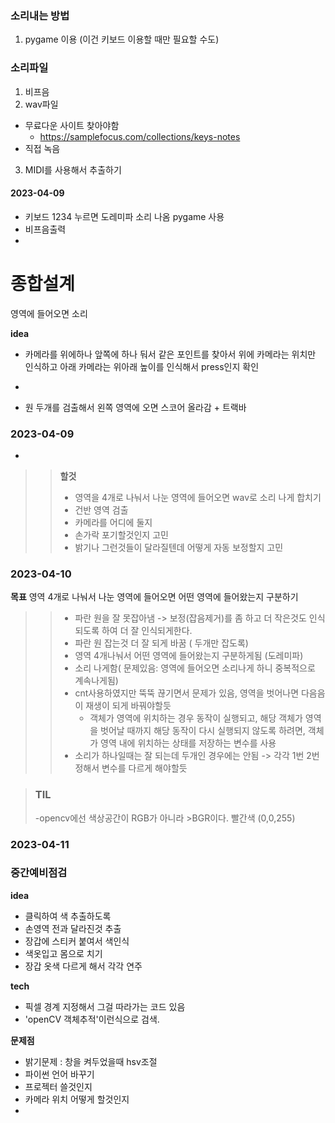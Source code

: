 ### 소리내는 방법

1. pygame 이용 
(이건 키보드 이용할 때만 필요할 수도)


### 소리파일 
 1. 비프음
2. wav파일
- 무료다운 사이트 찾아야함
   - https://samplefocus.com/collections/keys-notes
- 직접 녹음

3. MIDI를 사용해서 추출하기 
 


#### 2023-04-09
- 키보드 1234 누르면 도레미파 소리 나옴 pygame 사용 
- 비프음출력 
- 

# 종합설계
 영역에 들어오면 소리
 
**idea**
 - 카메라를 위에하나 앞쪽에 하나 둬서 같은 포인트를 찾아서 위에 카메라는 위치만 인식하고 아래 카메라는 위아래 높이를 인식해서 press인지 확인
 - 
 
 - 원 두개를 검출해서 왼쪽 영역에 오면 스코어 올라감 + 트랙바 
### 2023-04-09
- 
>>**할것** 
>>- 영역을 4개로 나눠서 나눈 영역에 들어오면 wav로 소리 나게 합치기 
>>- 건반 영역 검출 
>>- 카메라를 어디에 둘지 
>>- 손가락 포기할것인지 고민
>>- 밝기나 그런것들이 달라질텐데 어떻게 자동 보정할지 고민

### 2023-04-10
 **목표** 영역 4개로 나눠서 나눈 영역에 들어오면 어떤 영역에 들어왔는지 구분하기 

>>- 파란 원을 잘 못잡아냄 -> 보정(잡음제거)를 좀 하고 더 작은것도 인식되도록 하여 더 잘 인식되게한다. 
>>- 파란 원 잡는것 더 잘 되게 바꿈 ( 두개만 잡도록)
>>- 영역 4개나눠서 어떤 영역에 들어왔는지 구분하게됨 (도레미파)
>>- 소리 나게함( 문제있음: 영역에 들어오면 소리나게 하니 중복적으로 계속나게됨)
>>- cnt사용하였지만 뚝뚝 끊기면서 문제가 있음, 영역을 벗어나면 다음음이 재생이 되게 바꿔야할듯 
>>     + 객체가 영역에 위치하는 경우 동작이 실행되고, 해당 객체가 영역을 벗어날 때까지 해당 동작이 다시 실행되지 않도록 하려면, 객체가 영역 내에 위치하는 상태를 저장하는 변수를 사용
>>- 소리가 하나일때는 잘 되는데 두개인 경우에는 안됨 -> 각각 1번 2번 정해서 변수를 다르게 해야할듯

>### TIL 
>-opencv에선 색상공간이 RGB가 아니라 >BGR이다. 빨간색 (0,0,255)

### 2023-04-11
### **중간예비점검**

**idea**
   - 클릭하여 색 추출하도록
   - 손영역 전과 달라진것 추출
   - 장갑에 스티커 붙여서 색인식
   - 색옷입고 몸으로 치기 
   - 장갑 옷색 다르게 해서 각각 연주

**tech**
   - 픽셀 경계 지정해서 그걸 따라가는 코드 있음
   - 'openCV 객체추적'이런식으로 검색.

**문제점**
   - 밝기문제 : 창을 켜두었을때 hsv조절
   - 파이썬 언어 바꾸기 
   - 프로젝터 쓸것인지 
   - 카메라 위치 어떻게 할것인지 
   - 
